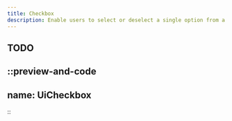 ```yaml
---
title: Checkbox
description: Enable users to select or deselect a single option from a set of choices
---
```


## TODO

::preview-and-code
---
name: UiCheckbox
---
::
